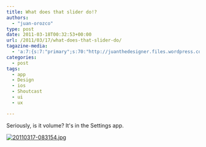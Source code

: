```yaml
---
title: What does that slider do!?
authors: 
  - "juan-orozco"
type: post
date: 2011-03-18T00:32:53+00:00
url: /2011/03/17/what-does-that-slider-do/
tagazine-media:
  - 'a:7:{s:7:"primary";s:70:"http://juanthedesigner.files.wordpress.com/2011/03/20110317-083154.jpg";s:6:"images";a:1:{s:70:"http://juanthedesigner.files.wordpress.com/2011/03/20110317-083154.jpg";a:6:{s:8:"file_url";s:70:"http://juanthedesigner.files.wordpress.com/2011/03/20110317-083154.jpg";s:5:"width";s:3:"640";s:6:"height";s:3:"960";s:4:"type";s:5:"image";s:4:"area";s:6:"614400";s:9:"file_path";s:0:"";}}s:6:"videos";a:0:{}s:11:"image_count";s:1:"1";s:6:"author";s:7:"8033531";s:7:"blog_id";s:8:"17975075";s:9:"mod_stamp";s:19:"2011-03-18 00:32:53";}'
categories:
  - post
tags:
  - app
  - Design
  - ios
  - Shoutcast
  - ui
  - ux

---
```

Seriously, is it volume? It's in the Settings app. 

[<img src="http://juanthedesigner.files.wordpress.com/2011/03/20110317-083154.jpg?w=580" alt="20110317-083154.jpg" class="alignnone size-full" data-recalc-dims="1" />][1]

 [1]: http://juanthedesigner.files.wordpress.com/2011/03/20110317-083154.jpg?w=580